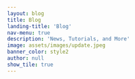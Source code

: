 ```yaml
---
layout: blog
title: Blog
landing-title: 'Blog'
nav-menu: true
description: 'News, Tutorials, and More'
image: assets/images/update.jpeg
banner_color: style2
author: null
show_tile: true
---
```

